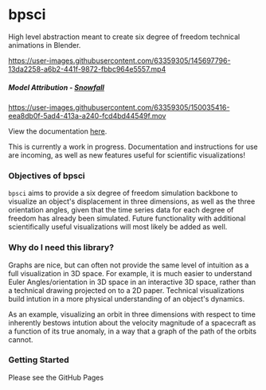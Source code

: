 # bpsci
High level abstraction meant to create six degree of freedom technical animations in Blender.
<br>

https://user-images.githubusercontent.com/63359305/145697796-13da2258-a6b2-441f-9872-fbbc964e5557.mp4
##### Model Attribution - [Snowfall](https://sketchfab.com/3d-models/galileo-orbiter-19c3c6e0c1b548919d11681065fcf65a)


https://user-images.githubusercontent.com/63359305/150035416-eea8db0f-5ad4-413a-a240-fcd4bd44549f.mov


View the documentation [here](https://jerryvarghese1.github.io/bpsci/).

This is currently a work in progress. Documentation and instructions for use are incoming, as well as new features useful for scientific visualizations!

### Objectives of bpsci
```bpsci``` aims to provide a six degree of freedom simulation backbone to visualize an object's displacement in three dimensions, as well as the three orientation angles, given that the time series data for each degree of freedom has already been simulated. Future functionality with additional scientifically useful visualizations will most likely be added as well.

### Why do I need this library?
Graphs are nice, but can often not provide the same level of intuition as a full visualization in 3D space. For example, it is much easier to understand Euler Angles/orientation in 3D space in an interactive 3D space, rather than a technical drawing projected on to a 2D paper. Technical visualizations build intution in a more physical understanding of an object's dynamics. 

As an example, visualizing an orbit in three dimensions with respect to time inherently bestows intution about the velocity magnitude of a spacecraft as a function of its true anomaly, in a way that a graph of the path of the orbits cannot.

### Getting Started
Please see the GitHub Pages
